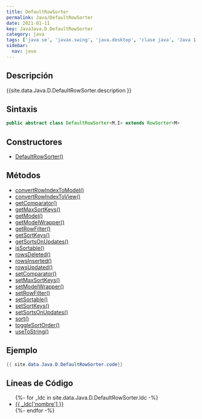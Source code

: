 ```yaml
---
title: DefaultRowSorter
permalink: Java/DefaultRowSorter
date: 2021-01-11
key: JavaJava.D.DefaultRowSorter
category: java
tags: ['java se', 'javax.swing', 'java.desktop', 'clase java', 'Java 1.6']
sidebar: 
  nav: java
---
```


## Descripción
{{site.data.Java.D.DefaultRowSorter.description }}

## Sintaxis
~~~java
public abstract class DefaultRowSorter<M,I> extends RowSorter<M>
~~~

## Constructores
* [DefaultRowSorter()](/Java/DefaultRowSorter/DefaultRowSorter/)

## Métodos
* [convertRowIndexToModel()](/Java/DefaultRowSorter/convertRowIndexToModel)
* [convertRowIndexToView()](/Java/DefaultRowSorter/convertRowIndexToView)
* [getComparator()](/Java/DefaultRowSorter/getComparator)
* [getMaxSortKeys()](/Java/DefaultRowSorter/getMaxSortKeys)
* [getModel()](/Java/DefaultRowSorter/getModel)
* [getModelWrapper()](/Java/DefaultRowSorter/getModelWrapper)
* [getRowFilter()](/Java/DefaultRowSorter/getRowFilter)
* [getSortKeys()](/Java/DefaultRowSorter/getSortKeys)
* [getSortsOnUpdates()](/Java/DefaultRowSorter/getSortsOnUpdates)
* [isSortable()](/Java/DefaultRowSorter/isSortable)
* [rowsDeleted()](/Java/DefaultRowSorter/rowsDeleted)
* [rowsInserted()](/Java/DefaultRowSorter/rowsInserted)
* [rowsUpdated()](/Java/DefaultRowSorter/rowsUpdated)
* [setComparator()](/Java/DefaultRowSorter/setComparator)
* [setMaxSortKeys()](/Java/DefaultRowSorter/setMaxSortKeys)
* [setModelWrapper()](/Java/DefaultRowSorter/setModelWrapper)
* [setRowFilter()](/Java/DefaultRowSorter/setRowFilter)
* [setSortable()](/Java/DefaultRowSorter/setSortable)
* [setSortKeys()](/Java/DefaultRowSorter/setSortKeys)
* [setSortsOnUpdates()](/Java/DefaultRowSorter/setSortsOnUpdates)
* [sort()](/Java/DefaultRowSorter/sort)
* [toggleSortOrder()](/Java/DefaultRowSorter/toggleSortOrder)
* [useToString()](/Java/DefaultRowSorter/useToString)

## Ejemplo
~~~java
{{ site.data.Java.D.DefaultRowSorter.code}}
~~~

## Líneas de Código
<ul>
{%- for _ldc in site.data.Java.D.DefaultRowSorter.ldc -%}
   <li>
       <a href="{{_ldc['url'] }}">{{ _ldc['nombre'] }}</a>
   </li>
{%- endfor -%}
</ul>
